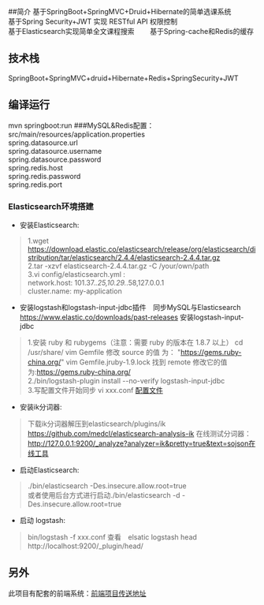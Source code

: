 ##简介
基于SpringBoot+SpringMVC+Druid+Hibernate的简单选课系统  
基于Spring Security+JWT 实现 RESTful API 权限控制  
基于Elasticsearch实现简单全文课程搜索　　
基于Spring-cache和Redis的缓存

## 技术栈
 SpringBoot+SpringMVC+druid+Hibernate+Redis+SpringSecurity+JWT 
## 编译运行　　
mvn springboot:run
###MySQL&Redis配置：  
src/main/resources/application.properties  
spring.datasource.url  
spring.datasource.username  
spring.datasource.password  
spring.redis.host  
spring.redis.password  
spring.redis.port  
### Elasticsearch环境搭建
* 安装Elasticsearch:  
 >1.wget https://download.elastic.co/elasticsearch/release/org/elasticsearch/distribution/tar/elasticsearch/2.4.4/elasticsearch-2.4.4.tar.gz  
 2.tar -xzvf elasticsearch-2.4.4.tar.gz -C /your/own/path  
 3.vi config/elasticsearch.yml :  
network.host: 101.37.*.25,10.29.*.58,127.0.0.1  
cluster.name: my-application

* 安装logstash和logstash-input-jdbc插件　同步MySQL与Elasticsearch
https://www.elastic.co/downloads/past-releases
安装logstash-input-jdbc
>1.安装 ruby 和 rubygems（注意：需要 ruby 的版本在 1.8.7 以上）
cd /usr/share/
vim Gemfile
修改 source 的值 为： "https://gems.ruby-china.org/"
vim  Gemfile.jruby-1.9.lock 
找到 remote 修改它的值为:https://gems.ruby-china.org/  
2./bin/logstash-plugin install --no-verify  logstash-input-jdbc  
3.写配置文件开始同步 vi xxx.conf [配置文件](other-conf-file/logstash.conf)

* 安装ik分词器:  
>下载ik分词器解压到elasticsearch/plugins/ik 
https://github.com/medcl/elasticsearch-analysis-ik
在线测试分词器：
http://127.0.0.1:9200/_analyze?analyzer=ik&pretty=true&text=sojson在线工具  

* 启动Elasticsearch:  
>./bin/elasticsearch -Des.insecure.allow.root=true  
或者使用后台方式进行启动./bin/elasticsearch -d -Des.insecure.allow.root=true   

* 启动 logstash:  
>bin/logstash -f xxx.conf
查看　elsatic logstash head
http://localhost:9200/_plugin/head/

## 另外
此项目有配套的前端系统：[前端项目传送地址](https://github.com/tiyh/course-selection-vue)
